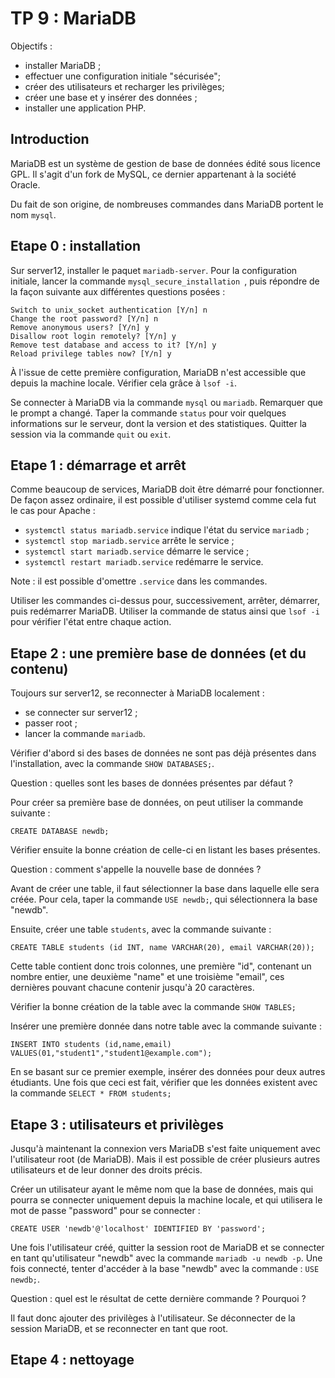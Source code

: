 # TP 9 : MariaDB

Objectifs :

- installer MariaDB ;
- effectuer une configuration initiale "sécurisée";
- créer des utilisateurs et recharger les privilèges;
- créer une base et y insérer des données ;
- installer une application PHP.

## Introduction

MariaDB est un système de gestion de base de données édité sous licence GPL.
Il s'agit d'un fork de MySQL, ce dernier appartenant à la société Oracle.

Du fait de son origine, de nombreuses commandes dans MariaDB portent le nom
`mysql`.

## Etape 0 : installation

Sur server12, installer le paquet `mariadb-server`. Pour la configuration
initiale, lancer la commande `mysql_secure_installation `, puis répondre de la
façon suivante aux différentes questions posées :

```
Switch to unix_socket authentication [Y/n] n
Change the root password? [Y/n] n
Remove anonymous users? [Y/n] y
Disallow root login remotely? [Y/n] y
Remove test database and access to it? [Y/n] y
Reload privilege tables now? [Y/n] y
```

À l'issue de cette première configuration, MariaDB n'est accessible que depuis
la machine locale. Vérifier cela grâce à `lsof -i`.

Se connecter à MariaDB via la commande `mysql` ou `mariadb`. Remarquer que le
prompt a changé. Taper la commande `status` pour voir quelques informations sur
le serveur, dont la version et des statistiques. Quitter la session via la
commande `quit` ou `exit`.

## Etape 1 : démarrage et arrêt

Comme beaucoup de services, MariaDB doit être démarré pour fonctionner. De
façon assez ordinaire, il est possible d'utiliser systemd comme cela fut le cas
pour Apache :

* `systemctl status mariadb.service` indique l'état du service `mariadb` ;
* `systemctl stop mariadb.service` arrête le service ;
* `systemctl start mariadb.service` démarre le service ;
* `systemctl restart mariadb.service` redémarre le service.

Note : il est possible d'omettre `.service` dans les commandes.

Utiliser les commandes ci-dessus pour, successivement, arrêter, démarrer, puis
redémarrer MariaDB. Utiliser la commande de status ainsi que `lsof -i` pour
vérifier l'état entre chaque action.

## Etape 2 : une première base de données (et du contenu)

Toujours sur server12, se reconnecter à MariaDB localement :
- se connecter sur server12 ;
- passer root ;
- lancer la commande `mariadb`.

Vérifier d'abord si des bases de données ne sont pas déjà présentes dans
l'installation, avec la commande `SHOW DATABASES;`.

Question : quelles sont les bases de données présentes par défaut ?

Pour créer sa première base de données, on peut utiliser la commande suivante :
```
CREATE DATABASE newdb;
```

Vérifier ensuite la bonne création de celle-ci en listant les bases présentes.

Question : comment s'appelle la nouvelle base de données ?

Avant de créer une table, il faut sélectionner la base dans laquelle elle sera
créée. Pour cela, taper la commande `USE newdb;`, qui sélectionnera la base
"newdb".

Ensuite, créer une table `students`, avec la commande suivante :
```
CREATE TABLE students (id INT, name VARCHAR(20), email VARCHAR(20));
```
Cette table contient donc trois colonnes, une première "id", contenant un
nombre entier, une deuxième "name" et une troisième "email", ces dernières 
pouvant chacune contenir jusqu'à 20 caractères.

Vérifier la bonne création de la table avec la commande `SHOW TABLES;`

Insérer une première donnée dans notre table avec la commande suivante :
```
INSERT INTO students (id,name,email) VALUES(01,"student1","student1@example.com");
```

En se basant sur ce premier exemple, insérer des données pour deux autres
étudiants. Une fois que ceci est fait, vérifier que les données existent avec
la commande `SELECT * FROM students;`

## Etape 3 : utilisateurs et privilèges

Jusqu'à maintenant la connexion vers MariaDB s'est faite uniquement avec
l'utilisateur root (de MariaDB). Mais il est possible de créer plusieurs autres
utilisateurs et de leur donner des droits précis.

Créer un utilisateur ayant le même nom que la base de données, mais qui pourra
se connecter uniquement depuis la machine locale, et qui utilisera le mot de
passe "password" pour se connecter :
```
CREATE USER 'newdb'@'localhost' IDENTIFIED BY 'password';
```

Une fois l'utilisateur créé, quitter la session root de MariaDB et se connecter
en tant qu'utilisateur "newdb" avec la commande `mariadb -u newdb -p`. Une fois
connecté, tenter d'accéder à la base "newdb" avec la commande : `USE newdb;`.

Question : quel est le résultat de cette dernière commande ? Pourquoi ?

Il faut donc ajouter des privilèges à l'utilisateur. Se déconnecter de la
session MariaDB, et se reconnecter en tant que root.

## Etape 4 : nettoyage

